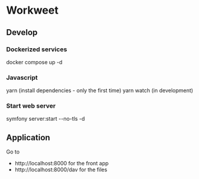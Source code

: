 # Workweet

## Develop

### Dockerized services
docker compose up -d

### Javascript
yarn (install dependencies - only the first time)
yarn watch (in development)

### Start web server
symfony server:start --no-tls -d

## Application
Go to 
* http://localhost:8000 for the front app
* http://localhost:8000/dav for the files


